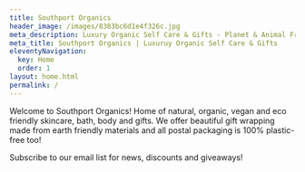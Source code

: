 ```yaml
---
title: Southport Organics
header_image: /images/8383bc6d1e4f326c.jpg
meta_description: Luxury Organic Self Care & Gifts - Planet & Animal Friendly
meta_title: Southport Organics | Luxuruy Organic Self Care & Gifts
eleventyNavigation:
  key: Home
  order: 1
layout: home.html
permalink: /
---
```

Welcome to Southport Organics! Home of natural, organic, vegan and eco friendly skincare, bath, body and gifts. We offer beautiful gift wrapping made from earth friendly materials and all postal packaging is 100% plastic-free too!

Subscribe to our email list for news, discounts and giveaways!

<div style="min-height: 58px;max-width: 440px;margin: 2rem auto;width: 100%"><script src="https://cdn.jsdelivr.net/ghost/signup-form@~0.2/umd/signup-form.min.js" data-button-color="#000000" data-button-text-color="#FFFFFF" data-site="https://news.southportorganics.co.uk/" data-locale="en" async></script></div>

<div class="homepage-images">
  <img
    src="/images/homepage-1.jpg"
    alt=""
    eleventy:widths="204,306"
    sizes="auto" />
  <img
    src="/images/homepage-2.jpg"
    alt=""
    eleventy:widths="204,306"
    sizes="auto" />
  <img
    src="/images/homepage-3.jpg"
    alt=""
    eleventy:widths="204,306"
    sizes="auto" />
  <img
    src="/images/homepage-5.jpg"
    alt=""
    eleventy:widths="204,306"
    sizes="auto" />
</div>
